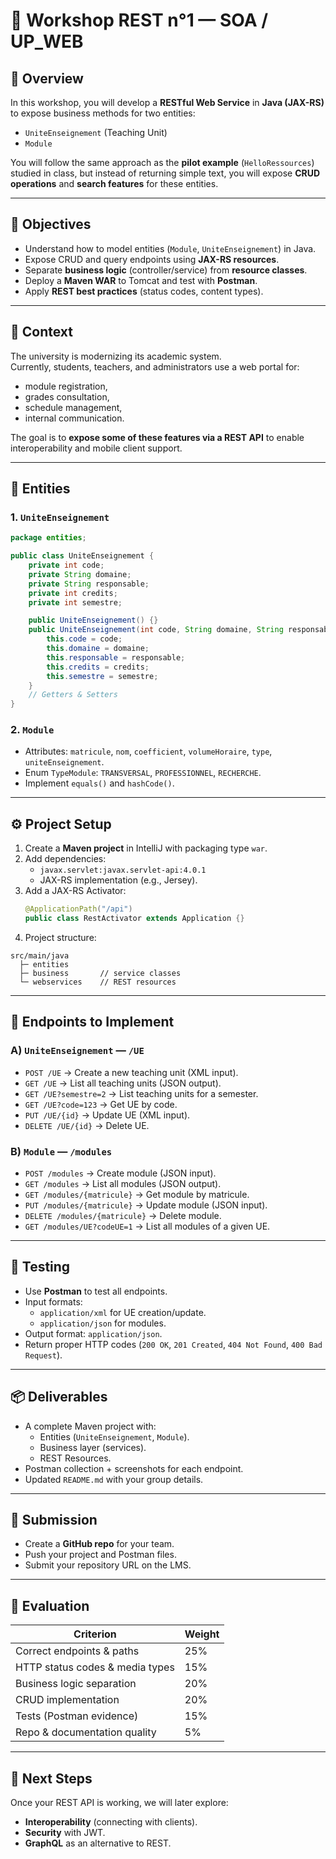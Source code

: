 # 🧪 Workshop REST n°1 — SOA / UP_WEB

## 📘 Overview
In this workshop, you will develop a **RESTful Web Service** in **Java (JAX-RS)** to expose business methods for two entities:
- `UniteEnseignement` (Teaching Unit)
- `Module`

You will follow the same approach as the **pilot example** (`HelloRessources`) studied in class, but instead of returning simple text, you will expose **CRUD operations** and **search features** for these entities.

---

## 🎯 Objectives
- Understand how to model entities (`Module`, `UniteEnseignement`) in Java.  
- Expose CRUD and query endpoints using **JAX-RS resources**.  
- Separate **business logic** (controller/service) from **resource classes**.  
- Deploy a **Maven WAR** to Tomcat and test with **Postman**.  
- Apply **REST best practices** (status codes, content types).  

---

## 🧠 Context
The university is modernizing its academic system.  
Currently, students, teachers, and administrators use a web portal for:
- module registration,
- grades consultation,
- schedule management,
- internal communication.  

The goal is to **expose some of these features via a REST API** to enable interoperability and mobile client support.

---

## 🧩 Entities

### 1. `UniteEnseignement`
```java
package entities;

public class UniteEnseignement {
    private int code;
    private String domaine;
    private String responsable;
    private int credits;
    private int semestre;

    public UniteEnseignement() {}
    public UniteEnseignement(int code, String domaine, String responsable, int credits, int semestre) {
        this.code = code;
        this.domaine = domaine;
        this.responsable = responsable;
        this.credits = credits;
        this.semestre = semestre;
    }
    // Getters & Setters
}
```

### 2. `Module`
- Attributes: `matricule`, `nom`, `coefficient`, `volumeHoraire`, `type`, `uniteEnseignement`.  
- Enum `TypeModule`: `TRANSVERSAL`, `PROFESSIONNEL`, `RECHERCHE`.  
- Implement `equals()` and `hashCode()`.  

---

## ⚙️ Project Setup
1. Create a **Maven project** in IntelliJ with packaging type `war`.  
2. Add dependencies:  
   - `javax.servlet:javax.servlet-api:4.0.1`  
   - JAX-RS implementation (e.g., Jersey).  
3. Add a JAX-RS Activator:  
   ```java
   @ApplicationPath("/api")
   public class RestActivator extends Application {}
   ```
4. Project structure:
```
src/main/java
  ├─ entities
  ├─ business       // service classes
  └─ webservices    // REST resources
```

---

## 🔗 Endpoints to Implement

### A) `UniteEnseignement` — `/UE`
- `POST /UE` → Create a new teaching unit (XML input).  
- `GET /UE` → List all teaching units (JSON output).  
- `GET /UE?semestre=2` → List teaching units for a semester.  
- `GET /UE?code=123` → Get UE by code.  
- `PUT /UE/{id}` → Update UE (XML input).  
- `DELETE /UE/{id}` → Delete UE.  

### B) `Module` — `/modules`
- `POST /modules` → Create module (JSON input).  
- `GET /modules` → List all modules (JSON output).  
- `GET /modules/{matricule}` → Get module by matricule.  
- `PUT /modules/{matricule}` → Update module (JSON input).  
- `DELETE /modules/{matricule}` → Delete module.  
- `GET /modules/UE?codeUE=1` → List all modules of a given UE.  

---

## 🧪 Testing
- Use **Postman** to test all endpoints.  
- Input formats:
  - `application/xml` for UE creation/update.  
  - `application/json` for modules.  
- Output format: `application/json`.  
- Return proper HTTP codes (`200 OK`, `201 Created`, `404 Not Found`, `400 Bad Request`).  

---

## 📦 Deliverables
- A complete Maven project with:
  - Entities (`UniteEnseignement`, `Module`).  
  - Business layer (services).  
  - REST Resources.  
- Postman collection + screenshots for each endpoint.  
- Updated `README.md` with your group details.  

---

## 📝 Submission
- Create a **GitHub repo** for your team.  
- Push your project and Postman files.  
- Submit your repository URL on the LMS.  

---

## 🧮 Evaluation
| Criterion | Weight |
|-----------|---------|
| Correct endpoints & paths | 25% |
| HTTP status codes & media types | 15% |
| Business logic separation | 20% |
| CRUD implementation | 20% |
| Tests (Postman evidence) | 15% |
| Repo & documentation quality | 5% |

---

## 🚀 Next Steps
Once your REST API is working, we will later explore:
- **Interoperability** (connecting with clients).  
- **Security** with JWT.  
- **GraphQL** as an alternative to REST.
